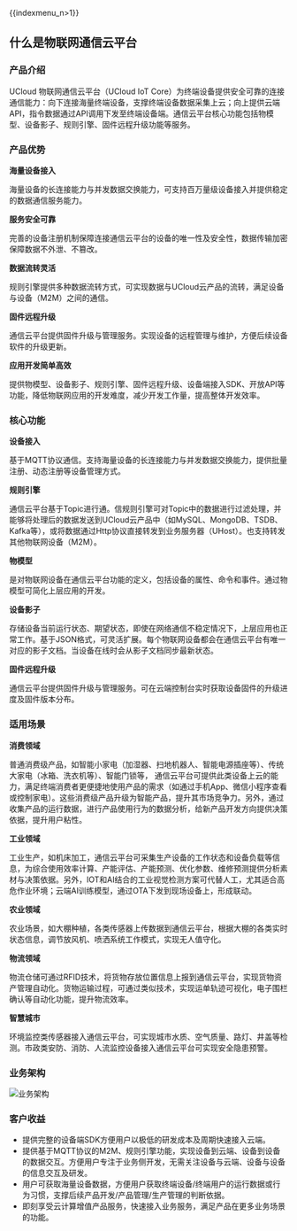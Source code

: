 {{indexmenu_n>1}}

## 什么是物联网通信云平台

### 产品介绍
UCloud 物联网通信云平台（UCloud IoT Core）为终端设备提供安全可靠的连接通信能力：向下连接海量终端设备，支撑终端设备数据采集上云；向上提供云端API，指令数据通过API调用下发至终端设备端。通信云平台核心功能包括物模型、设备影子、规则引擎、固件远程升级功能等服务。



### 产品优势

**海量设备接入**

海量设备的长连接能力与并发数据交换能力，可支持百万量级设备接入并提供稳定的数据通信服务能力。

**服务安全可靠**

完善的设备注册机制保障连接通信云平台的设备的唯一性及安全性，数据传输加密保障数据不外泄、不篡改。

**数据流转灵活**

规则引擎提供多种数据流转方式，可实现数据与UCloud云产品的流转，满足设备与设备（M2M）之间的通信。

**固件远程升级**

通信云平台提供固件升级与管理服务。实现设备的远程管理与维护，方便后续设备软件的升级更新。

**应用开发简单高效**

提供物模型、设备影子、规则引擎、固件远程升级、设备端接入SDK、开放API等功能，降低物联网应用的开发难度，减少开发工作量，提高整体开发效率。



### 核心功能

**设备接入**

基于MQTT协议通信。支持海量设备的长连接能力与并发数据交换能力，提供批量注册、动态注册等设备管理方式。

**规则引擎**

通信云平台基于Topic进行通。信规则引擎可对Topic中的数据进行过滤处理，并能够将处理后的数据发送到UCloud云产品中（如MySQL、MongoDB、TSDB、Kafka等），或将数据通过Http协议直接转发到业务服务器（UHost）。也支持转发其他物联网设备（M2M）。

**物模型**

是对物联网设备在通信云平台功能的定义，包括设备的属性、命令和事件。通过物模型可简化上层应用的开发。

**设备影子**

存储设备当前运行状态、期望状态，即使在网络通信不稳定情况下，上层应用也正常工作。基于JSON格式，可灵活扩展。每个物联网设备都会在通信云平台有唯一对应的影子文档。当设备在线时会从影子文档同步最新状态。

**固件远程升级**

通信云平台提供固件升级与管理服务。可在云端控制台实时获取设备固件的升级进度及固件版本分布。



### 适用场景

**消费领域**

普通消费级产品，如智能小家电（加湿器、扫地机器人、智能电源插座等）、传统大家电（冰箱、洗衣机等）、智能门锁等， 通信云平台可提供此类设备上云的能力，满足终端消费者更便捷地使用产品的需求（如通过手机App、微信小程序查看或控制家电）。这些消费级产品升级为智能产品，提升其市场竞争力。另外，通过收集产品的运行数据，进行产品使用行为的数据分析，给新产品开发方向提供决策依据，提升用户粘性。

**工业领域**

工业生产，如机床加工，通信云平台可采集生产设备的工作状态和设备负载等信息，为综合使用效率计算、产能评估、产能预测、优化参数、维修预测提供分析素材与决策依据。另外，IOT和AI结合的工业视觉检测方案可代替人工，尤其适合高危作业环境；云端AI训练模型，通过OTA下发到现场设备上，形成联动。

**农业领域**

农业场景，如大棚种植，各类传感器上传数据到通信云平台，根据大棚的各类实时状态信息，调节放风机、喷洒系统工作模式，实现无人值守化。

**物流领域**

物流仓储可通过RFID技术，将货物存放位置信息上报到通信云平台，实现货物资产管理自动化。货物运输过程，可通过类似技术，实现运单轨迹可视化，电子围栏确认等自动化功能，提升物流效率。

**智慧城市**

环境监控类传感器接入通信云平台，可实现城市水质、空气质量、路灯、井盖等检测。市政类安防、消防、人流监控设备接入通信云平台可实现安全隐患预警。



### 业务架构

![业务架构](https://static.ucloud.cn/3ef5bfbae0c549d8be1decdf08c100d1.png)



### 客户收益
- 提供完整的设备端SDK方便用户以极低的研发成本及周期快速接入云端。
- 提供基于MQTT协议的M2M、规则引擎功能，实现设备到云端、设备到设备的数据交互。方便用户专注于业务侧开发，无需关注设备与云端、设备与设备的信息交互及研发。
- 用户可获取海量设备数据，方便用户获取终端设备/终端用户的运行数据或行为习惯，支撑后续产品开发/产品管理/生产管理的判断依据。
- 即刻享受云计算增值产品服务，快速接入业务服务，满足产品在更多业务场景的功能。



## 
